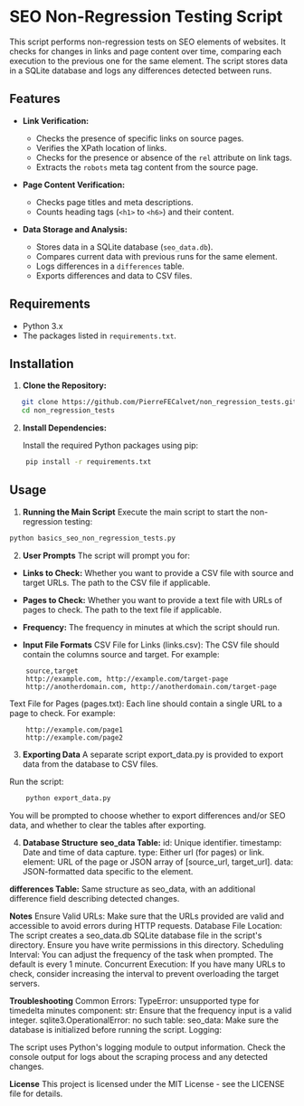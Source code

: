 # SEO Non-Regression Testing Script

This script performs non-regression tests on SEO elements of websites. It checks for changes in links and page content over time, comparing each execution to the previous one for the same element. The script stores data in a SQLite database and logs any differences detected between runs.

## Features

- **Link Verification:**
  - Checks the presence of specific links on source pages.
  - Verifies the XPath location of links.
  - Checks for the presence or absence of the `rel` attribute on link tags.
  - Extracts the `robots` meta tag content from the source page.

- **Page Content Verification:**
  - Checks page titles and meta descriptions.
  - Counts heading tags (`<h1>` to `<h6>`) and their content.

- **Data Storage and Analysis:**
  - Stores data in a SQLite database (`seo_data.db`).
  - Compares current data with previous runs for the same element.
  - Logs differences in a `differences` table.
  - Exports differences and data to CSV files.

## Requirements

- Python 3.x
- The packages listed in `requirements.txt`.

## Installation

1. **Clone the Repository:**
```bash
   git clone https://github.com/PierreFECalvet/non_regression_tests.git
   cd non_regression_tests
```

2. **Install Dependencies:**

    Install the required Python packages using pip:
```bash
    pip install -r requirements.txt
```

## Usage

1. **Running the Main Script**
Execute the main script to start the non-regression testing:

```bash
python basics_seo_non_regression_tests.py
```
2. **User Prompts**
The script will prompt you for:

- **Links to Check:**
    Whether you want to provide a CSV file with source and target URLs.
    The path to the CSV file if applicable.

- **Pages to Check:**
    Whether you want to provide a text file with URLs of pages to check.
    The path to the text file if applicable.

- **Frequency:**
    The frequency in minutes at which the script should run.

- **Input File Formats**
    CSV File for Links (links.csv):
    The CSV file should contain the columns source and target. For example:

```
    source,target
    http://example.com, http://example.com/target-page
    http://anotherdomain.com, http://anotherdomain.com/target-page
```

Text File for Pages (pages.txt):
Each line should contain a single URL to a page to check. For example:

```
    http://example.com/page1
    http://example.com/page2
```

3. **Exporting Data**
A separate script export_data.py is provided to export data from the database to CSV files.

Run the script:
```bash
    python export_data.py
```

You will be prompted to choose whether to export differences and/or SEO data, and whether to clear the tables after exporting.

4. **Database Structure**
**seo_data Table:**
    id: Unique identifier.
    timestamp: Date and time of data capture.
    type: Either url (for pages) or link.
    element: URL of the page or JSON array of [source_url, target_url].
    data: JSON-formatted data specific to the element.

**differences Table:**
    Same structure as seo_data, with an additional difference field describing detected changes.

**Notes**
    Ensure Valid URLs: Make sure that the URLs provided are valid and accessible to avoid errors during HTTP requests.
    Database File Location: The script creates a seo_data.db SQLite database file in the script's directory. Ensure you have write permissions in this directory.
    Scheduling Interval: You can adjust the frequency of the task when prompted. The default is every 1 minute.
    Concurrent Execution: If you have many URLs to check, consider increasing the interval to prevent overloading the target servers.

**Troubleshooting**
    Common Errors:
    TypeError: unsupported type for timedelta minutes component: str: Ensure that the frequency input is a valid integer.
    sqlite3.OperationalError: no such table: seo_data: Make sure the database is initialized before running the script.
    Logging:

The script uses Python's logging module to output information. Check the console output for logs about the scraping process and any detected changes.

**License**
    This project is licensed under the MIT License - see the LICENSE file for details.
